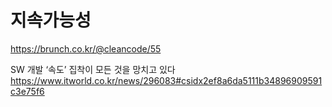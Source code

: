 # 지속가능성

https://brunch.co.kr/@cleancode/55

SW 개발 ‘속도’ 집착이 모든 것을 망치고 있다  
https://www.itworld.co.kr/news/296083#csidx2ef8a6da5111b34896909591c3e75f6
